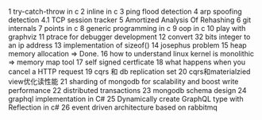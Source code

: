 1 try-catch-throw in c
2 inline in c
3 ping flood detection
4 arp spoofing detection
4.1 TCP session tracker
5 Amortized Analysis Of Rehashing
6 git internals
7 points in c
8 generic programming in c
9 oop in c
10 play with graphviz
11 ptrace for debugger development
12 convert 32 bits integer to an ip address
13 implementation of sizeof()
14 josephus problem
15 heap memory allocation => Done. 
16 how to understand linux kernel is monolithic => memory map tool
17 self signed certficate
18 what happens when you cancel a HTTP request
19 cqrs 和 db replication set
20 cqrs和materialzied view优化读性能
21 sharding of mongodb for scalability and boost write performance
22 distributed transactions
23 mongodb schema design 
24 graphql implementation in C# 
25 Dynamically create GraphQL type with Reflection in c#
26 event driven architecture based on rabbitmq

